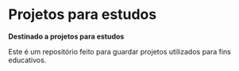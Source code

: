 # Projetos para estudos

**Destinado a projetos para estudos**

Este é um repositório feito para guardar projetos utilizados para fins educativos.
